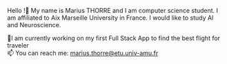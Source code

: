 Hello !👋 My name is Marius THORRE and I am computer science student. 
I am affiliated to Aix Marseille University in France. I would like to study AI and Neuroscience.

🔭I am currently working on my first Full Stack App to find the best flight for traveler<br>
📫 You can reach me: marius.thorre@etu.univ-amu.fr

